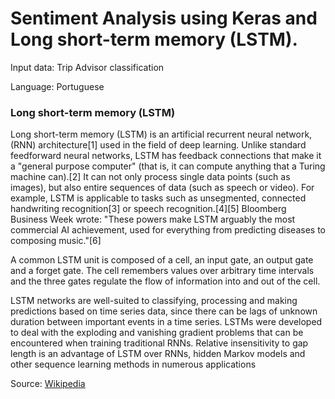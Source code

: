 # Sentiment Analysis using Keras and Long short-term memory (LSTM).

Input data: Trip Advisor classification

Language: Portuguese

### Long short-term memory (LSTM)

Long short-term memory (LSTM) is an artificial recurrent neural network, (RNN) architecture[1] used in the field of deep learning. Unlike standard feedforward neural networks, LSTM has feedback connections that make it a "general purpose computer" (that is, it can compute anything that a Turing machine can).[2] It can not only process single data points (such as images), but also entire sequences of data (such as speech or video). For example, LSTM is applicable to tasks such as unsegmented, connected handwriting recognition[3] or speech recognition.[4][5] Bloomberg Business Week wrote: "These powers make LSTM arguably the most commercial AI achievement, used for everything from predicting diseases to composing music."[6]

A common LSTM unit is composed of a cell, an input gate, an output gate and a forget gate. The cell remembers values over arbitrary time intervals and the three gates regulate the flow of information into and out of the cell.

LSTM networks are well-suited to classifying, processing and making predictions based on time series data, since there can be lags of unknown duration between important events in a time series. LSTMs were developed to deal with the exploding and vanishing gradient problems that can be encountered when training traditional RNNs. Relative insensitivity to gap length is an advantage of LSTM over RNNs, hidden Markov models and other sequence learning methods in numerous applications

Source: [Wikipedia](https://en.wikipedia.org/wiki/Iterated_local_search) 
